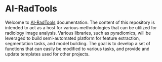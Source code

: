 # AI-RadTools
Welcome to [AI-RadTools](/AI-RadTools/) documentation. The content of this repository is intended to act as a host for various methodologies that can be utilized for radiology image analysis. Various libraries, such as pyradiomics, will be leveraged to build semi-automated platform for feature extraction, segmentation tasks, and model building. The goal is to develop a set of functions that can easily be modified to various tasks, and provide and update templates used for other projects.